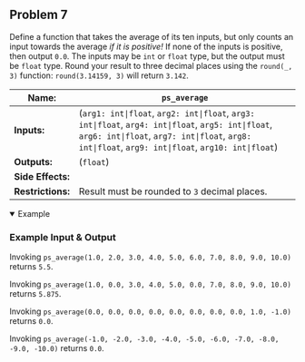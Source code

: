 ## Problem 7

Define a function that takes the average of its ten inputs, but only counts an input towards the average *if it is positive!*
If none of the inputs is positive, then output `0.0`.
The inputs may be `int` or `float` type, but the output must be `float` type.
Round your result to three decimal places using the `round(_, 3)` function: `round(3.14159, 3)` will return `3.142`.

| **Name:**         | `ps_average`                                                                                                                                                                                              |
| ----------------- | --------------------------------------------------------------------------------------------------------------------------------------------------------------------------------------------------------- |
| **Inputs:**       | (`arg1: int\|float`, `arg2: int\|float`, `arg3: int\|float`, `arg4: int\|float`, `arg5: int\|float`, `arg6: int\|float`, `arg7: int\|float`, `arg8: int\|float`, `arg9: int\|float`, `arg10: int\|float`) |
| **Outputs:**      | (`float`)                                                                                                                                                                                                 |
| **Side Effects:** |                                                                                                                                                                                                           |
| **Restrictions:** | Result must be rounded to `3` decimal places.                                                                                                                                                             |

<details open><summary>Example</summary>

### Example Input & Output

Invoking `ps_average(1.0, 2.0, 3.0, 4.0, 5.0, 6.0, 7.0, 8.0, 9.0, 10.0)` returns `5.5`.

Invoking `ps_average(1.0, 0.0, 3.0, 4.0, 5.0, 0.0, 7.0, 8.0, 9.0, 10.0)` returns `5.875`.

Invoking `ps_average(0.0, 0.0, 0.0, 0.0, 0.0, 0.0, 0.0, 0.0, 1.0, -1.0)` returns `0.0`.

Invoking `ps_average(-1.0, -2.0, -3.0, -4.0, -5.0, -6.0, -7.0, -8.0, -9.0, -10.0)` returns `0.0`.

</details>
